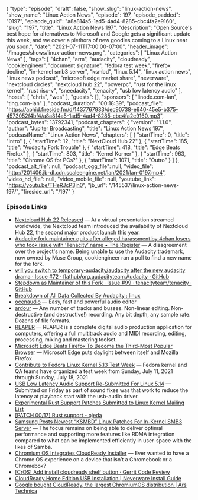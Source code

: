 {
  "type": "episode",
  "draft": false,
  "show_slug": "linux-action-news",
  "show_name": "Linux Action News",
  "episode": 197,
  "episode_padded": "0197",
  "episode_guid": "a8a814a5-1ad5-4ad4-8285-cbc4fa2e9160",
  "slug": "197",
  "title": "Linux Action News 197",
  "description": "Open Source's best hope for alternatives to Microsoft and Google gets a significant update this week, and we cover a plethora of new goodies coming to a Linux near you soon.",
  "date": "2021-07-11T17:00:00-07:00",
  "header_image": "/images/shows/linux-action-news.png",
  "categories": [
    "Linux Action News"
  ],
  "tags": [
    "4chan",
    "arm",
    "audacity",
    "cloudready",
    "cookiengineer",
    "document signature",
    "fedora test week",
    "firefox decline",
    "in-kernel smb3 server",
    "ksmbd",
    "linux 5.14",
    "linux action news",
    "linux news podcast",
    "microsoft edge market share",
    "neverware",
    "nextcloud circles",
    "nextcloud hub 22",
    "powerpc",
    "rust for the linux kernel",
    "rust risc-v",
    "sneedacity",
    "tenacity",
    "usb low latency audio"
  ],
  "hosts": [
    "chris",
    "wes"
  ],
  "guests": [],
  "sponsors": [
    "linode.com-lan",
    "ting.com-lan"
  ],
  "podcast_duration": "00:18:39",
  "podcast_file": "https://aphid.fireside.fm/d/1437767933/dec90738-e640-45e5-b375-4573052f4bf4/a8a814a5-1ad5-4ad4-8285-cbc4fa2e9160.mp3",
  "podcast_bytes": 13792341,
  "podcast_chapters": {
    "version": "1.1.0",
    "author": "Jupiter Broadcasting",
    "title": "Linux Action News 197",
    "podcastName": "Linux Action News",
    "chapters": [
      {
        "startTime": 0,
        "title": "Intro"
      },
      {
        "startTime": 12,
        "title": "NextCloud Hub 22"
      },
      {
        "startTime": 185,
        "title": "Audacity Fork Trouble"
      },
      {
        "startTime": 418,
        "title": "Edge Beats Firefox"
      },
      {
        "startTime": 803,
        "title": "Kernel Korner"
      },
      {
        "startTime": 963,
        "title": "Chrome OS for PCs?"
      },
      {
        "startTime": 1071,
        "title": "Outro"
      }
    ]
  },
  "podcast_alt_file": null,
  "podcast_ogg_file": null,
  "video_file": "http://201406.jb-dl.cdn.scaleengine.net/lan/2021/lan-0197.mp4",
  "video_hd_file": null,
  "video_mobile_file": null,
  "youtube_link": "https://youtu.be/THeRJcP3jn0",
  "jb_url": "/145537/linux-action-news-197/",
  "fireside_url": "/197"
}


### Episode Links

  * [Nextcloud Hub 22 Released](https://nextcloud.com/blog/nextcloud-hub-22-introduces-approval-workflows-integrated-knowledge-management-and-decentralized-group-administration/ "Nextcloud Hub 22 Released") — At a virtual presentation streamed worldwide, the Nextcloud team introduced the availability of Nextcloud Hub 22, the second major product launch this year.
  * [Audacity fork maintainer quits after alleged harassment by 4chan losers who took issue with ‘Tenacity’ name • The Register](https://www.theregister.com/2021/07/07/tenacity_maintainer_quits_4chan_harassment/ "Audacity fork maintainer quits after alleged harassment by 4chan losers who took issue with ‘Tenacity’ name • The Register") — A disagreement over the project's name. Being unable to use the Audacity trademark, now owned by Muse Group, cookiengineer ran a poll to find a new name for the fork. 
  * [will you switch to temporary-audacity/audacity after the new audacity drama · Issue #72 · flathub/org.audacityteam.Audacity · GitHub](https://github.com/flathub/org.audacityteam.Audacity/issues/72 "will you switch to temporary-audacity/audacity after the new audacity drama · Issue #72 · flathub/org.audacityteam.Audacity · GitHub")
  * [Stepdown as Maintainer of this Fork · Issue #99 · tenacityteam/tenacity · GitHub](https://github.com/tenacityteam/tenacity/issues/99 "Stepdown as Maintainer of this Fork · Issue #99 · tenacityteam/tenacity · GitHub")
  * [Breakdown of All Data Collected By Audacity : linux](https://www.reddit.com/r/linux/comments/of0by2/breakdown_of_all_data_collected_by_audacity/ "Breakdown of All Data Collected By Audacity : linux")
  * [ocenaudio](https://www.ocenaudio.com/ "ocenaudio") — Easy, fast and powerful audio editor
  * [ardour](https://ardour.org/whatsnew.html#older-news "ardour") — Any number of tracks and busses. Non-linear editing. Non-destructive (and destructive!) recording. Any bit depth, any sample rate. Dozens of file formats.
  * [REAPER](https://www.reaper.fm/download.php "REAPER") — REAPER is a complete digital audio production application for computers, offering a full multitrack audio and MIDI recording, editing, processing, mixing and mastering toolset.
  * [Microsoft Edge Beats Firefox To Become the Third-Most Popular Browser](https://www.techradar.com/news/microsoft-edge-just-left-a-serious-rival-in-its-dust "Microsoft Edge Beats Firefox To Become the Third-Most Popular Browser") — Microsoft Edge puts daylight between itself and Mozilla Firefox
  * [Contribute to Fedora Linux Kernel 5.13 Test Week](https://fedoraproject.org/wiki/Test_Day:2021-07-11_Kernel_5.13_Test_Week "Contribute to Fedora Linux Kernel 5.13 Test Week") — Fedora kernel and QA teams have organized a test week from Sunday, July 11, 2021 through Sunday, July 18, 2021
  * [USB Low Latency Audio Support Re-Submitted For Linux 5.14](https://www.phoronix.com/scan.php?page=news_item&px=USB-Low-Latency-5.14-Try-2 "USB Low Latency Audio Support Re-Submitted For Linux 5.14") — Submitted on Friday as part of sound fixes was that work to reduce the latency at playback start with the usb-audio driver.
  * [Experimental Rust Support Patches Submitted to Linux Kernel Mailing List](https://linux.slashdot.org/story/21/07/10/0447253/experimental-rust-support-patches-submitted-to-linux-kernel-mailing-list "Experimental Rust Support Patches Submitted to Linux Kernel Mailing List")
  * [[PATCH 00/17] Rust support - ojeda](https://lore.kernel.org/lkml/20210704202756.29107-1-ojeda@kernel.org/ "\[PATCH 00/17\] Rust support - ojeda")
  * [Samsung Posts Newest “KSMBD” Linux Patches For In-Kernel SMB3 Server](https://www.phoronix.com/scan.php?page=news_item&px=KSMBD-In-Kernel-SMB3-v5 "Samsung Posts Newest “KSMBD” Linux Patches For In-Kernel SMB3 Server") — The focus remains on being able to deliver optimal performance and supporting more features like RDMA integration compared to what can be implemented efficiently in user-space with the likes of Samba.
  * [Chromium OS Integrates CloudReady Installer](https://chromeunboxed.com/chromium-os-integrates-cloudready-installer "Chromium OS Integrates CloudReady Installer") — Ever wanted to have a Chrome OS experience on a device that isn’t a Chromebook or a Chromebox?
  * [[CrOS] Add install cloudready shelf button · Gerrit Code Review](https://chromium-review.googlesource.com/c/chromium/src/+/2982698 "\[CrOS\] Add install cloudready shelf button · Gerrit Code Review")
  * [CloudReady Home Edition USB Installation | Neverware Install Guide](https://guide.neverware.com/install-and-setup/home-edition/ "CloudReady Home Edition USB Installation | Neverware Install Guide")
  * [Google bought CloudReady, the largest ChromiumOS distribution | Ars Technica](https://arstechnica.com/gadgets/2020/12/google-acquired-neverware-makers-of-cloudready-chromeos-variant/ "Google bought CloudReady, the largest ChromiumOS distribution | Ars Technica")


